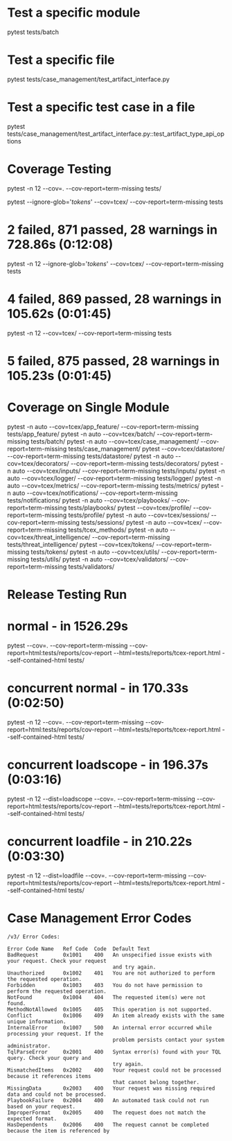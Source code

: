 # Test a specific module
pytest tests/batch

# Test a specific file
pytest tests/case_management/test_artifact_interface.py

# Test a specific test case in a file
pytest tests/case_management/test_artifact_interface.py::test_artifact_type_api_options

# Coverage Testing
pytest -n 12 --cov=. --cov-report=term-missing tests/

pytest --ignore-glob='*tokens*' --cov=tcex/ --cov-report=term-missing tests
# 2 failed, 871 passed, 28 warnings in 728.86s (0:12:08)

pytest -n 12 --ignore-glob='*tokens*' --cov=tcex/ --cov-report=term-missing tests
# 4 failed, 869 passed, 28 warnings in 105.62s (0:01:45)

pytest -n 12 --cov=tcex/ --cov-report=term-missing tests
# 5 failed, 875 passed, 28 warnings in 105.23s (0:01:45)

# Coverage on Single Module
pytest -n auto --cov=tcex/app_feature/ --cov-report=term-missing tests/app_feature/
pytest -n auto --cov=tcex/batch/ --cov-report=term-missing tests/batch/
pytest -n auto --cov=tcex/case_management/ --cov-report=term-missing tests/case_management/
pytest --cov=tcex/datastore/ --cov-report=term-missing tests/datastore/
pytest -n auto --cov=tcex/decorators/ --cov-report=term-missing tests/decorators/
pytest -n auto --cov=tcex/inputs/ --cov-report=term-missing tests/inputs/
pytest -n auto --cov=tcex/logger/ --cov-report=term-missing tests/logger/
pytest -n auto --cov=tcex/metrics/ --cov-report=term-missing tests/metrics/
pytest -n auto --cov=tcex/notifications/ --cov-report=term-missing tests/notifications/
pytest -n auto --cov=tcex/playbooks/ --cov-report=term-missing tests/playbooks/
pytest --cov=tcex/profile/ --cov-report=term-missing tests/profile/
pytest -n auto --cov=tcex/sessions/ --cov-report=term-missing tests/sessions/
pytest -n auto --cov=tcex/ --cov-report=term-missing tests/tcex_methods/
pytest -n auto --cov=tcex/threat_intelligence/ --cov-report=term-missing tests/threat_intelligence/
pytest --cov=tcex/tokens/ --cov-report=term-missing tests/tokens/
pytest -n auto --cov=tcex/utils/ --cov-report=term-missing tests/utils/
pytest -n auto --cov=tcex/validators/ --cov-report=term-missing tests/validators/

# Release Testing Run
# normal - in 1526.29s
pytest --cov=. --cov-report=term-missing --cov-report=html:tests/reports/cov-report --html=tests/reports/tcex-report.html --self-contained-html tests/
# concurrent normal - in 170.33s (0:02:50)
pytest -n 12 --cov=. --cov-report=term-missing --cov-report=html:tests/reports/cov-report --html=tests/reports/tcex-report.html --self-contained-html tests/
# concurrent loadscope - in 196.37s (0:03:16)
pytest -n 12 --dist=loadscope --cov=. --cov-report=term-missing --cov-report=html:tests/reports/cov-report --html=tests/reports/tcex-report.html --self-contained-html tests/
# concurrent loadfile - in 210.22s (0:03:30)
pytest -n 12 --dist=loadfile --cov=. --cov-report=term-missing --cov-report=html:tests/reports/cov-report --html=tests/reports/tcex-report.html --self-contained-html tests/

# Case Management Error Codes

```
/v3/ Error Codes:

Error Code Name   Ref Code  Code  Default Text
BadRequest        0x1001    400   An unspecified issue exists with your request. Check your request
                                  and try again.
Unauthorized      0x1002    401   You are not authorized to perform the requested operation.
Forbidden         0x1003    403   You do not have permission to perform the requested operation.
NotFound          0x1004    404   The requested item(s) were not found.
MethodNotAllowed  0x1005    405   This operation is not supported.
Conflict          0x1006    409   An item already exists with the same unique information.
InternalError     0x1007    500   An internal error occurred while processing your request. If the
                                  problem persists contact your system administrator.
TqlParseError     0x2001    400   Syntax error(s) found with your TQL query. Check your query and
                                  try again.
MismatchedItems   0x2002    400   Your request could not be processed because it references items
                                  that cannot belong together.
MissingData       0x2003    400   Your request was missing required data and could not be processed.
PlaybookFailure   0x2004    400   An automated task could not run based on your request.
ImproperFormat    0x2005    400   The request does not match the expected format.
HasDependents     0x2006    400   The request cannot be completed because the item is referenced by
```
